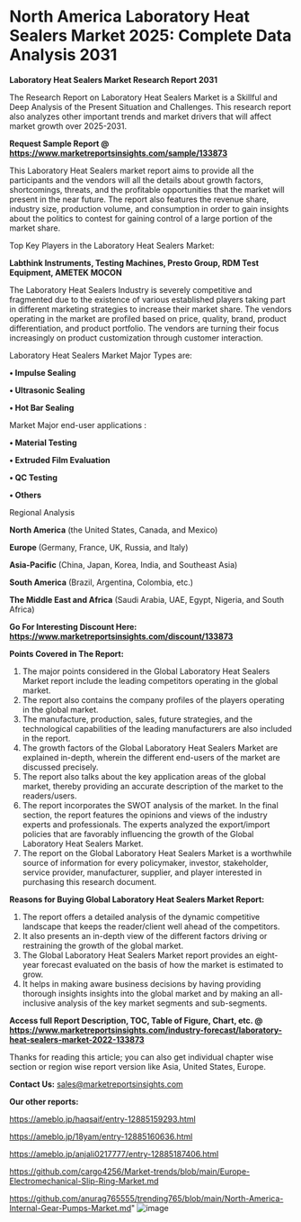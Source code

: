 # North America Laboratory Heat Sealers Market 2025: Complete Data Analysis 2031

<strong>Laboratory Heat Sealers Market Research Report 2031</strong>

The Research Report on Laboratory Heat Sealers Market is a Skillful and Deep Analysis of the Present Situation and Challenges. This research report also analyzes other important trends and market drivers that will affect market growth over 2025-2031.

<strong>Request Sample Report @ <a href=https://www.marketreportsinsights.com/sample/133873>https://www.marketreportsinsights.com/sample/133873</a></strong>

This Laboratory Heat Sealers market report aims to provide all the participants and the vendors will all the details about growth factors, shortcomings, threats, and the profitable opportunities that the market will present in the near future. The report also features the revenue share, industry size, production volume, and consumption in order to gain insights about the politics to contest for gaining control of a large portion of the market share.

Top Key Players in the Laboratory Heat Sealers Market:

<strong>Labthink Instruments, Testing Machines, Presto Group, RDM Test Equipment, AMETEK MOCON</strong>

The Laboratory Heat Sealers Industry is severely competitive and fragmented due to the existence of various established players taking part in different marketing strategies to increase their market share. The vendors operating in the market are profiled based on price, quality, brand, product differentiation, and product portfolio. The vendors are turning their focus increasingly on product customization through customer interaction.

Laboratory Heat Sealers Market Major Types are:

<strong>• Impulse Sealing

• Ultrasonic Sealing

• Hot Bar Sealing</strong>

Market Major end-user applications :

<strong>• Material Testing

• Extruded Film Evaluation

• QC Testing

• Others</strong>

Regional Analysis

</u><strong><b>North America</b></strong> (the United States, Canada, and Mexico)

<strong><b>Europe </b></strong>(Germany, France, UK, Russia, and Italy)

<strong><b>Asia-Pacific</b></strong> (China, Japan, Korea, India, and Southeast Asia)

<strong><b>South America</b></strong> (Brazil, Argentina, Colombia, etc.)

<strong><b>The Middle East and Africa</b></strong> (Saudi Arabia, UAE, Egypt, Nigeria, and South Africa)

<strong>Go For Interesting Discount Here: <a href=https://www.marketreportsinsights.com/discount/133873>https://www.marketreportsinsights.com/discount/133873</a></strong>

<strong>Points Covered in The Report:</strong>
<ol>
  <li>The major points considered in the Global Laboratory Heat Sealers Market report include the leading competitors operating in the global market.</li>
  <li>The report also contains the company profiles of the players operating in the global market.</li>
  <li>The manufacture, production, sales, future strategies, and the technological capabilities of the leading manufacturers are also included in the report.</li>
  <li>The growth factors of the Global Laboratory Heat Sealers Market are explained in-depth, wherein the different end-users of the market are discussed precisely.</li>
  <li>The report also talks about the key application areas of the global market, thereby providing an accurate description of the market to the readers/users.</li>
  <li>The report incorporates the SWOT analysis of the market. In the final section, the report features the opinions and views of the industry experts and professionals. The experts analyzed the export/import policies that are favorably influencing the growth of the Global Laboratory Heat Sealers Market.</li>
  <li>The report on the Global Laboratory Heat Sealers Market is a worthwhile source of information for every policymaker, investor, stakeholder, service provider, manufacturer, supplier, and player interested in purchasing this research document.</li>
</ol>
<strong>Reasons for Buying Global Laboratory Heat Sealers Market Report:</strong>

<ol>
  <li>The report offers a detailed analysis of the dynamic competitive landscape that keeps the reader/client well ahead of the competitors.</li>
  <li>It also presents an in-depth view of the different factors driving or restraining the growth of the global market.</li>
  <li>The Global Laboratory Heat Sealers Market report provides an eight-year forecast evaluated on the basis of how the market is estimated to grow.</li>
  <li>It helps in making aware business decisions by having providing thorough insights insights into the global market and by making an all-inclusive analysis of the key market segments and sub-segments.</li>
</ol>
<strong>Access full Report Description, TOC, Table of Figure, Chart, etc. @ <a href=https://www.marketreportsinsights.com/industry-forecast/laboratory-heat-sealers-market-2022-133873>https://www.marketreportsinsights.com/industry-forecast/laboratory-heat-sealers-market-2022-133873</a></strong>


Thanks for reading this article; you can also get individual chapter wise section or region wise report version like Asia, United States, Europe.

<strong>Contact Us:</strong>
sales@marketreportsinsights.com

<strong>Our other reports:</strong>

<a href=https://ameblo.jp/haqsaif/entry-12885159293.html>https://ameblo.jp/haqsaif/entry-12885159293.html</a>

<a href=https://ameblo.jp/18yam/entry-12885160636.html>https://ameblo.jp/18yam/entry-12885160636.html</a>

<a href=https://ameblo.jp/anjali0217777/entry-12885187406.html>https://ameblo.jp/anjali0217777/entry-12885187406.html</a>

<a href=https://github.com/cargo4256/Market-trends/blob/main/Europe-Electromechanical-Slip-Ring-Market.md>https://github.com/cargo4256/Market-trends/blob/main/Europe-Electromechanical-Slip-Ring-Market.md</a>

<a href=https://github.com/anurag765555/trending765/blob/main/North-America-Internal-Gear-Pumps-Market.md>https://github.com/anurag765555/trending765/blob/main/North-America-Internal-Gear-Pumps-Market.md</a>"
![image](https://github.com/user-attachments/assets/801e5e5a-b3cc-47bb-99b2-07b4a4e1443d)
